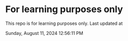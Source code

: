 # For learning purposes only
This repo is for learning purposes only.
Last updated at

Sunday, August 11, 2024 12:56:11 PM

